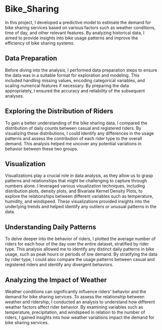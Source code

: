 # Bike_Sharing
In this project, I developed a predictive model to estimate the demand for bike sharing services based on various factors such as weather conditions, time of day, and other relevant features. By analyzing historical data, I aimed to provide insights into bike usage patterns and improve the efficiency of bike sharing systems.

## Data Preparation
Before diving into the analysis, I performed data preparation steps to ensure the data was in a suitable format for exploration and modeling. This included handling missing values, encoding categorical variables, and scaling numerical features if necessary. By preparing the data appropriately, I ensured the accuracy and reliability of the subsequent analyses.

## Exploring the Distribution of Riders
To gain a better understanding of the bike sharing data, I compared the distribution of daily counts between casual and registered riders. By visualizing these distributions, I could identify any differences in the usage patterns and assess the contribution of each rider type to the overall demand. This analysis helped me uncover any potential variations in behavior between these two groups.

## Visualization
Visualizations play a crucial role in data analysis, as they allow us to grasp patterns and relationships that might be challenging to capture through numbers alone. I leveraged various visualization techniques, including distribution plots, density plots, and Bivariate Kernel Density Plots, to explore the relationships between different variables such as temperature, humidity, and windspeed. These visualizations provided insights into the underlying trends and helped identify any outliers or unusual patterns in the data.

## Understanding Daily Patterns
To delve deeper into the behavior of riders, I plotted the average number of riders for each hour of the day over the entire dataset, stratified by rider type. This analysis allowed me to identify any distinct daily patterns in bike usage, such as peak hours or periods of low demand. By stratifying the data by rider type, I could also compare the usage patterns between casual and registered riders and identify any divergent behaviors.

## Analyzing the Impact of Weather
Weather conditions can significantly influence riders' behavior and the demand for bike sharing services. To assess the relationship between weather and ridership, I conducted an analysis to understand how different weather factors affect rider behavior. By examining variables such as temperature, precipitation, and windspeed in relation to the number of riders, I gained insights into how weather variations impact the demand for bike sharing services.

